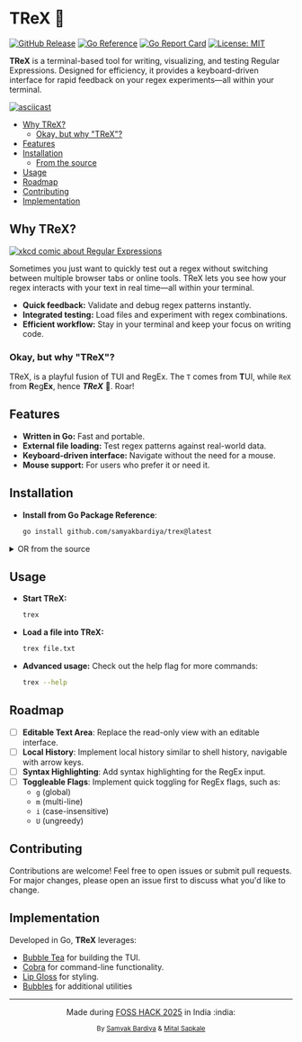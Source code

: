 <!-- markdownlint-disable MD033 -->
<!-- marksman:disable MD033 -->

# TReX :t-rex:

<!-- markdownlint-disable MD013 -->
<p>
  <a href="https://github.com/samyakbardiya/trex/releases"><img src="https://img.shields.io/github/v/release/samyakbardiya/trex" alt="GitHub Release"></a>
  <a href="https://pkg.go.dev/github.com/samyakbardiya/trex"><img src="https://pkg.go.dev/badge/github.com/samyakbardiya/trex.svg" alt="Go Reference"></a>
  <a href="https://goreportcard.com/report/github.com/samyakbardiya/trex"><img src="https://goreportcard.com/badge/github.com/samyakbardiya/trex" alt="Go Report Card"></a>
  <a href="./LICENSE"><img src="https://img.shields.io/badge/License-MIT-yellow.svg" alt="License: MIT"></a>
</p>
<!-- markdownlint-enable MD013 -->

**TReX** is a terminal-based tool for writing, visualizing, and testing Regular
Expressions. Designed for efficiency, it provides a keyboard-driven interface
for rapid feedback on your regex experiments—all within your terminal.

[![asciicast](https://asciinema.org/a/704948.svg)](https://asciinema.org/a/704948)

<!-- markdownlint-disable MD004 -->
<!-- markdownlint-disable MD007 -->

<!-- toc -->

- [Why TReX?](#why-trex)
  * [Okay, but why "TReX"?](#okay-but-why-trex)
- [Features](#features)
- [Installation](#installation)
  * [From the source](#from-the-source)
- [Usage](#usage)
- [Roadmap](#roadmap)
- [Contributing](#contributing)
- [Implementation](#implementation)

<!-- tocstop -->

<!-- markdownlint-enable MD004 -->
<!-- markdownlint-enable MD007 -->

## Why TReX?

[![xkcd comic about Regular Expressions](https://imgs.xkcd.com/comics/regular_expressions.png)](https://xkcd.com/208)

Sometimes you just want to quickly test out a regex without switching between
multiple browser tabs or online tools. TReX lets you see how your regex
interacts with your text in real time—all within your terminal.

- **Quick feedback:** Validate and debug regex patterns instantly.
- **Integrated testing:** Load files and experiment with regex combinations.
- **Efficient workflow:** Stay in your terminal and keep your focus on writing code.

### Okay, but why "TReX"?

TReX, is a playful fusion of TUI and RegEx. The `T` comes from **T**UI,
while `ReX` from **R**eg**Ex**, hence **_TReX_** :t-rex:. Roar!

## Features

- **Written in Go:** Fast and portable.
- **External file loading:** Test regex patterns against real-world data.
- **Keyboard-driven interface:** Navigate without the need for a mouse.
- **Mouse support:** For users who prefer it or need it.

## Installation

- **Install from Go Package Reference**:

  ```sh
  go install github.com/samyakbardiya/trex@latest
  ```

<details>
  <summary>OR from the source</summary>

### From the source

- **Clone the repository:**

  ```sh
  git clone https://github.com/samyakbardiya/trex.git
  cd trex
  ```

- **Build the application:**

  ```sh
  go install
  go build
  ```

  - **_Optionally_, you can copy the binary to your `PATH`:**

    ```sh
    cp ./trex ~/.local/bin
    ```

- **Verify the installation:**

  ```sh
  ./trex --version
  ```

</details>

## Usage

- **Start TReX:**

  ```sh
  trex
  ```

- **Load a file into TReX:**

  ```sh
  trex file.txt
  ```

- **Advanced usage:** Check out the help flag for more commands:

  ```sh
  trex --help
  ```

## Roadmap

- [ ] **Editable Text Area**: Replace the read-only view with an editable interface.
- [ ] **Local History**: Implement local history similar to shell history,
      navigable with arrow keys.
- [ ] **Syntax Highlighting**: Add syntax highlighting for the RegEx input.
- [ ] **Toggleable Flags**: Implement quick toggling for RegEx flags, such as:
  - `g` (global)
  - `m` (multi-line)
  - `i` (case-insensitive)
  - `U` (ungreedy)

## Contributing

Contributions are welcome! Feel free to open issues or submit pull requests.
For major changes, please open an issue first to discuss what you'd like to
change.

## Implementation

Developed in Go, **TReX** leverages:

- [Bubble Tea](https://github.com/charmbracelet/bubbletea) for building the TUI.
- [Cobra](https://github.com/spf13/cobra) for command-line functionality.
- [Lip Gloss](https://github.com/charmbracelet/lipgloss) for styling.
- [Bubbles](https://github.com/charmbracelet/bubbles) for additional utilities

---

<p align="center">
  Made during
  <a href="https://fossunited.org/fosshack/2025">FOSS HACK 2025</a>
  in India :india:
</p>

<p align="center">
  <sup>
    By
    <a href="https://links.samyakbardiya.dev">Samyak Bardiya</a>
    &amp;
    <a href="https://github.com/mitalrs">Mital Sapkale</a>
  </sup>
</p>
